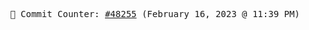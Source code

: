<p align="center">
    <samp>
        📮 Commit Counter: <a href="https://github.com/Javascript-void0/Javascript-void0/commits/main">#48255</a> (February 16, 2023 @ 11:39 PM)
    </samp>
</p>